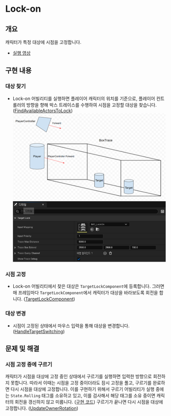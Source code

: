 # Lock-on

## 개요
캐릭터가 특정 대상에 시점을 고정합니다.
- [실행 영상](https://drive.google.com/file/d/12piADb7b999jb2g5KII4wzZoPdcdZu4V/view?usp=sharing)

## 구현 내용
### 대상 찾기
- Lock-on 어빌리티를 실행하면 플레이어 캐릭터의 위치를 기준으로, 플레이어 컨트롤러의 방향을 향해 박스 트레이스를 수행하여 시점을 고정할 대상을 찾습니다. ([FindAvailableActorsToLock](../../DungeonRealms/AbilitySystem/Abilities/DungeonRealmsGameplayAbility_LockOn.cpp#L165-L205))
![box-trace](FindLockonTargets.png)
![trace-detail](lock-on-details.png)

### 시점 고정
- Lock-on 어빌리티에서 찾은 대상은 `TargetLockComponent`에 등록합니다. 그러면 매 프레임마다 `TargetLockComponent`에서 캐릭터가 대상을 바라보도록 회전을 합니다. ([TargetLockComponent](../../DungeonRealms/CombatSystem/DungeonRealmsTargetLockComponent.cpp#L23-L54))

### 대상 변경
- 시점이 고정된 상태에서 마우스 입력을 통해 대상을 변경합니다. ([HandleTargetSwitching](../../DungeonRealms/CombatSystem/DungeonRealmsTargetLockComponent.cpp#L125-L153))

## 문제 및 해결
### 시점 고정 중에 구르기
캐릭터가 시점을 대상에 고정 중인 상태에서 구르기를 실행하면 입력한 방향으로 회전하지 못합니다. 따라서 이때는 시점을 고정 중이더라도 잠시 고정을 풀고, 구르기를 완료하면 다시 시점을 대상에 고정합니다. 이를 구현하기 위해서 구르기 어빌리티가 실행 중에는 `State.Rolling` 태그를 소유하고 있고, 이를 검사해서 해당 태그를 소유 중이면 캐릭터의 회전을 갱신하지 않고 미룹니다. ([구현 코드](../../DungeonRealms/CombatSystem/DungeonRealmsTargetLockComponent.cpp#L44-L48)) 구르기가 끝나면 다시 시점을 대상에 고정합니다. ([UpdateOwnerRotation](../../DungeonRealms/CombatSystem/DungeonRealmsTargetLockComponent.cpp#L105-L126))
